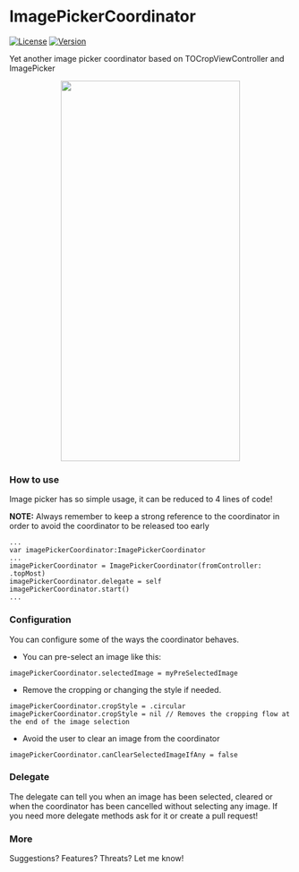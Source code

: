 # ImagePickerCoordinator
[![License](https://img.shields.io/packagist/l/doctrine/orm.svg?style=flat-square)](https://cocoapods.org/pods/ImagePickerCoordinator)
[![Version](https://img.shields.io/badge/pod-v1.0.1-blue.svg)](https://cocoapods.org/pods/ImagePickerCoordinator)

Yet another image picker coordinator based on TOCropViewController and ImagePicker
<p align="center">
<img src="Example/Screenshots/ImagePickerCoordinator.gif" height = "680" width = "320"/>
</p>

### How to use
Image picker has so simple usage, it can be reduced to 4 lines of code!

**NOTE:** Always remember to keep a strong reference to the coordinator in order to avoid 
the coordinator to be released too early
```
...
var imagePickerCoordinator:ImagePickerCoordinator
...
imagePickerCoordinator = ImagePickerCoordinator(fromController: .topMost)
imagePickerCoordinator.delegate = self
imagePickerCoordinator.start()
...
```

### Configuration
You can configure some of the ways the coordinator behaves.
- You can pre-select an image like this:
```
imagePickerCoordinator.selectedImage = myPreSelectedImage
```
- Remove the cropping or changing the style if needed.
```
imagePickerCoordinator.cropStyle = .circular
imagePickerCoordinator.cropStyle = nil // Removes the cropping flow at the end of the image selection
```
- Avoid the user to clear an image from the coordinator
```
imagePickerCoordinator.canClearSelectedImageIfAny = false
```


### Delegate 
The delegate can tell you when an image has been selected, cleared or when the coordinator has been cancelled without selecting any image.
If you need more delegate methods ask for it or create a pull request!

### More
Suggestions? Features? Threats? Let me know!
